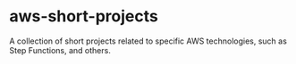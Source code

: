 # aws-short-projects

A collection of short projects related to specific AWS technologies, such as Step Functions, and others.
